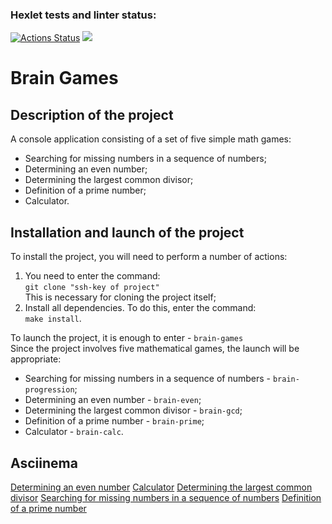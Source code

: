 ### Hexlet tests and linter status:
[![Actions Status](https://github.com/fSabel/frontend-project-44/actions/workflows/hexlet-check.yml/badge.svg)](https://github.com/fSabel/frontend-project-44/actions)
<a href="https://codeclimate.com/github/fSabel/frontend-project-44/maintainability"><img src="https://api.codeclimate.com/v1/badges/213a08ff7020becfd9a1/maintainability" /></a>
<h1>Brain Games</h1>
<h2>Description of the project</h2>
<p>A console application consisting of a set of five simple math games:</p>
<ul>
    <li>Searching for missing numbers in a sequence of numbers;</li>
    <li>Determining an even number;</li>
    <li>Determining the largest common divisor;</li>
    <li>Definition of a prime number;</li>
    <li>Calculator.</li>
</ul>
<h2>Installation and launch of the project</h2>
<p>To install the project, you will need to perform a number of actions:</p>
<ol>
    <li>You need to enter the command:<br />
    <code>git clone "ssh-key of project"</code><br />
    This is necessary for cloning the project itself;</li>
    <li>Install all dependencies. To do this, enter the command:<br />
    <code>make install</code>.</li>
</ol>
<p>To launch the project, it is enough to enter - <code>brain-games</code><br />
Since the project involves five mathematical games, the launch will be appropriate:</p>
<ul>
    <li>Searching for missing numbers in a sequence of numbers - <code>brain-progression</code>;</li>
    <li>Determining an even number - <code>brain-even</code>;</li>
    <li>Determining the largest common divisor - <code>brain-gcd</code>;</li>
    <li>Definition of a prime number - <code>brain-prime</code>;</li>
    <li>Calculator - <code>brain-calc</code>.</li>
</ul>
<h2>Asciinema</h2>
<a href="https://asciinema.org/a/N3zdUDZiv1zuw20ei06UA2yYT" target="_blank">Determining an even number</a>
<a href="https://asciinema.org/a/wPgTttdFKNbt52wq7SLXtjldS" target="_blank">Calculator</a>
<a href="https://asciinema.org/a/tXr9vQzfwZ7U8nW7WM1OIiCtS" target="_blank">Determining the largest common divisor</a>
<a href="https://asciinema.org/a/Sq2NMfIZ2jOjR9rO9hVbMojm7" target="_blank">Searching for missing numbers in a sequence of numbers</a>
<a href="https://asciinema.org/a/tDygiQwzhsAWjbAMUMHpSKTCY" target="_blank">Definition of a prime number</a>